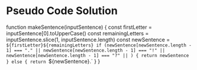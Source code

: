 # Pseudo Code Solution

function makeSentence(inputSentence) {
    const firstLetter = inputSentence[0].toUpperCase()
    const remainingLetters = inputSentence.slice(1, inputSentence.length)
    const newSentence =  `${firstLetter}${remainingLetters}
    if (newSentence[newSentence.length - 1] === "." ||
        newSentence[newSentence.length - 1] === "!" ||
        newSentence[newSentence.length - 1] === "?" ||
    ) {
        return newSentence
    } else {
        return `${newSentence}.`
    }
}
